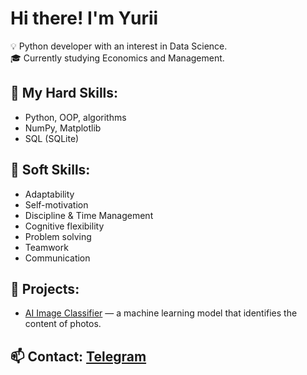# Hi there! I'm Yurii

💡 Python developer with an interest in Data Science.  
🎓 Currently studying Economics and Management.

## 🔧 My Hard Skills:

- Python, OOP, algorithms  
- NumPy, Matplotlib  
- SQL (SQLite)  

## 💬 Soft Skills:

- Adaptability  
- Self-motivation  
- Discipline & Time Management  
- Cognitive flexibility  
- Problem solving  
- Teamwork  
- Communication  

## 🧠 Projects:

- [AI Image Classifier](https://github.com/Yurii-N/first_repository.git) — a machine learning model that identifies the content of photos.

## 📫 Contact: [Telegram](https://t.me/lEbZHiKl)
